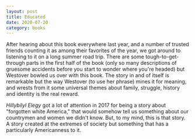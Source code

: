 ```yaml
---
layout: post
title: Educated
date: 2020-07-20
category: books
---
```


After hearing about this book everywhere last year, and a number of trusted friends counting it as among their favorites of the year, we got around to listening to it on a long summer road trip. There are some tough-to-get-through parts in the first half of the book (only so many descriptions of gruesome accidents before you start to wonder where you're headed) but Westover bowled us over with this book. The story in and of itself is remarkable but the way Westover (to use her phrase) mines it for meaning, and wrests from it some universal themes about family, struggle, history and identity is the real reward.

<em>Hillybilyl Elegy</em> got a lot of attention in 2017 for being a story about "forgotten white America," that would somehow tell us something about our countrymen and women we didn't know. But, to my mind, this is that story. A story created at the extremes of society but something that has a particularly Americanness to it. 